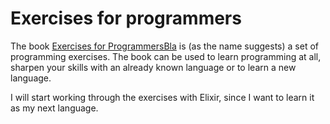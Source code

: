 # Exercises for programmers

The book [Exercises for ProgrammersBla][1] is (as the name suggests) a set of programming exercises. The book can be used to learn programming at all, sharpen your skills with an already known language or to learn a new language.

I will start working through the exercises with Elixir, since I want to learn it as my next language. 

[1]: https://pragprog.com/book/bhwb/exercises-for-programmers
